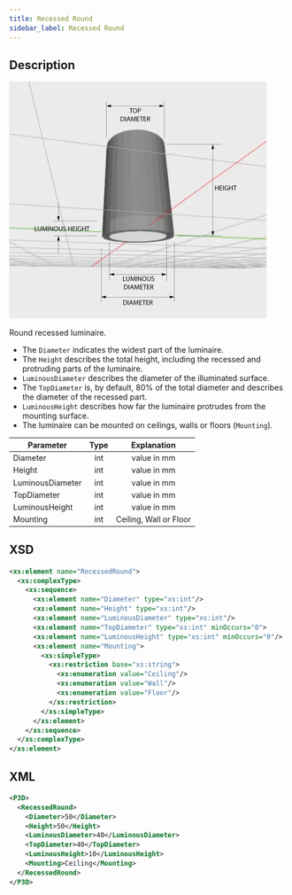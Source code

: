 ```yaml
---
title: Recessed Round
sidebar_label: Recessed Round
---
```


## Description

![Recessed Round](/img/docs/geometry/parametric/recessed-round.webp)

Round recessed luminaire.

- The `Diameter` indicates the widest part of the luminaire.
- The `Height` describes the total height, including the recessed and protruding parts of the luminaire.
- `LuminousDiameter` describes the diameter of the illuminated surface.
- The `TopDiameter` is, by default, 80% of the total diameter and describes the diameter of the recessed part.
- `LuminousHeight` describes how far the luminaire protrudes from the mounting surface.
- The luminaire can be mounted on ceilings, walls or floors (`Mounting`).

| Parameter        | Type |      Explanation       |
| ---------------- | :--: | :--------------------: |
| Diameter         | int  |      value in mm       |
| Height           | int  |      value in mm       |
| LuminousDiameter | int  |      value in mm       |
| TopDiameter      | int  |      value in mm       |
| LuminousHeight   | int  |      value in mm       |
| Mounting         | int  | Ceiling, Wall or Floor |

## XSD

```xml
<xs:element name="RecessedRound">
  <xs:complexType>
    <xs:sequence>
      <xs:element name="Diameter" type="xs:int"/>
      <xs:element name="Height" type="xs:int"/>
      <xs:element name="LuminousDiameter" type="xs:int"/>
      <xs:element name="TopDiameter" type="xs:int" minOccurs="0">
      <xs:element name="LuminousHeight" type="xs:int" minOccurs="0"/>
      <xs:element name="Mounting">
        <xs:simpleType>
          <xs:restriction base="xs:string">
            <xs:enumeration value="Ceiling"/>
            <xs:enumeration value="Wall"/>
            <xs:enumeration value="Floor"/>
          </xs:restriction>
        </xs:simpleType>
      </xs:element>
    </xs:sequence>
  </xs:complexType>
</xs:element>
```

## XML

```xml
<P3D>
  <RecessedRound>
    <Diameter>50</Diameter>
    <Height>50</Height>
    <LuminousDiameter>40</LuminousDiameter>
    <TopDiameter>40</TopDiameter>
    <LuminousHeight>10</LuminousHeight>
    <Mounting>Ceiling</Mounting>
  </RecessedRound>
</P3D>
```
